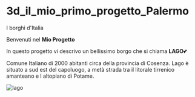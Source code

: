 # 3d_il_mio_primo_progetto_Palermo #
I borghi d'Italia

Benvenuti nel **Mio Progetto**

In questo progetto vi descrivo un bellissimo borgo che si chiama **LAGO**:two_hearts:

Comune Italiano di 2000 abitanti circa della provincia di Cosenza.
Lago è situato a sud est del capoluogo, a metà strada tra il litorale tirrenico amanteano e l altopiano di Potame.

![lago](imgs/lago-640.jpg)
